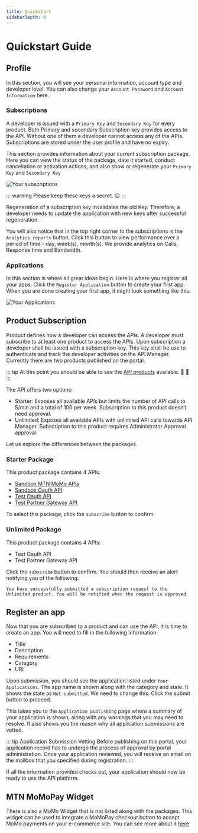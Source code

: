 ```yaml
---
title: Quickstart
sidebarDepth: 0
---
```


# Quickstart Guide

## Profile

In this section, you will see your personal information, account type and developer level. You can also change your `Account Password` and `Account Information` here.

### Subscriptions

A developer is issued with a `Primary Key` and `Secondary Key` for every product. Both Primary and secondary Subscription key provides access to the API. Without one of them a developer cannot access any of the APIs. Subscriptions are stored under the user profile and have no expiry.

This section provides information about your current subscription package. Here you can view the status of the package, date it started, conduct cancellation or activation actions, and also show or regenerate your `Primary Key` and `Secondary Key`

![Your subscriptions](/your-subscriptions.png)

::: warning
Please keep these keys a secret. :wink:
:::


Regeneration of a subscription key invalidates the old Key. Therefore, a developer needs to update the application with new keys after successful regeneration.

You will also notice that in the top right corner to the subscriptions is the `Analytics reports` button. Click this button to view performance over a period of time - day, week(s), month(s). We provide analytics on Calls, Response time and Bandwidth.

### Applications

In this section is where all great ideas begin. Here is where you register all your apps. Click the `Register Application` button to create your first app. When you are done creating your first app, it might look something like this.

![Your Applications](/your-applications.png)


## Product Subscription

Product defines how a developer can access the APIs. A developer must subscribe to at least one product to access the APIs. Upon subscription a developer shall be issued with a subscription key. This key shall be use to authenticate and track the developer activities on the API Manager. Currently there are two products published on the portal.

::: tip
At this point you should be able to see the [API products](https://pg-all.portal.azure-api.net/docs/services) available. :tada: :100:
:::

The API offers two options:

- Starter: Exposes all available APIs but limits the number of API calls to 5/min and a total of 100 per week. Subscription to this product doesn’t need approval.
- Unlimited: Exposes all available APIs with unlimited API calls towards API Manager. Subscription to this product requires Administrator Approval approval.

Let us explore the differences between the packages.

### Starter Package

This product package contains 4 APIs:

- [Sandbox MTN MoMo APIs](https://pg-all.portal.azure-api.net/docs/services/5ae176865809f91734da012e)
- [Sandbox Oauth API](https://pg-all.portal.azure-api.net/docs/services/sandbox-oauth-api)
- [Test Oauth API](https://pg-all.portal.azure-api.net/docs/services/test-oauth)
- [Test Partner Gateway API](https://pg-all.portal.azure-api.net/docs/services/test-partner-gateway-api)

To select this package, click the `subscribe` button to confirm.

### Unlimited Package

This product package contains 4 APIs:

- Test Oauth API
- Test Partner Gateway API

Click the `subscribe` button to confirm. You should then receive an alert notifying you of the following:

`You have successfully submitted a subscription request to the Unlimited product. You will be notified when the request is approved`



## Register an app

Now that you are subscribed to a product and can use the API, it is time to create an app. You will need to fill in the following information:

- Title
- Description
- Requirements
- Category
- URL

Upon submission, you should see the application listed under `Your Applications`. The app name is shown along with the category and state. It shows the state as `Not submitted`. We need to change this. Click the submit button to proceed.

This takes you to the `Application publishing` page where a summary of your application is shown, along with any warnings that you may need to resolve. It also shows you the reason why all application submissions are vetted.

::: tip Application Submission Vetting
Before publishing on this portal, your application record has to undergo the process of approval by portal administration. Once your application reviewed, you will receive an email on the mailbox that you specified during registration.
:::

If all the information provided checks out, your application should now be ready to use the API platform.


## MTN MoMoPay Widget

There is also a MoMo Widget that is not listed along with the packages. This widget can be used to integrate a MoMoPay checkout button to accept MoMo payments on your e-commerce site. You can see more about it [here](https://pg-all.portal.azure-api.net/widget-api)
